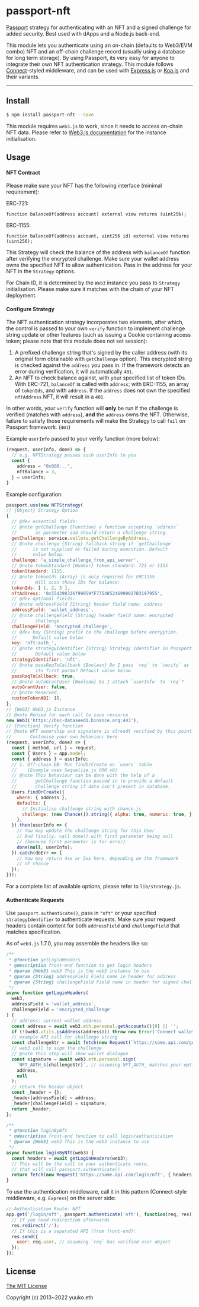# passport-nft

[Passport](https://passportjs.org/) strategy for authenticating with an NFT and a signed challenge for added security. Best used with dApps and a Node.js back-end.

This module lets you authenticate using an on-chain (defaults to Web3/EVM combo) NFT and an off-chain challenge record (usually using a database for long term storage). By using Passport, its very easy for anyone to integrate their own NFT authentication strategy. This module follows [Connect](https://www.senchalabs.org/connect/)-styled middleware, and can be used with [Express.js](https://expressjs.com/) or [Koa.js](https://koajs.com/) and their variants.

---

## Install

```bash
$ npm install passport-nft --save
```

This module requires `web3.js` to work, since it needs to access on-chain NFT data. Please refer to [Web3.js documentation](https://web3js.readthedocs.io/) for the instance initialisation.

## Usage

#### NFT Contract

Please make sure your NFT has the following interface (minimal requirement):

ERC-721:

```solidity
function balanceOf(address account) external view returns (uint256);
```

ERC-1155:

```solidity
function balanceOf(address account, uint256 id) external view returns (uint256);
```

This Strategy will check the balance of the address with `balanceOf` function after verifying the encrypted challenge. Make sure your wallet address owns the specified NFT to allow authentication. Pass in the address for your NFT in the `Strategy` options.

For Chain ID, it is determined by the `Web3` instance you pass to `Strategy` initialisation. Please make sure it matches with the chain of your NFT deployment.

#### Configure Strategy

The NFT authentication strategy incorporates two elements, after which, the control is passed to your own `verify` function to implement challenge string update or other features (such as issuing a Cookie containing access token; please note that this module does not set session):

1. A prefixed challenge string that's signed by the caller address (with its original form obtainable with `getChallenge` option). This encrypted string is checked against the `address` you pass in. If the framework detects an error during verification, it will automatically `401`.
2. An NFT to check balance against, with your specified list of token IDs. With ERC-721, `balanceOf` is called with `address`; with ERC-1155, an array of `tokenIds`, and with `address`. If the `address` does not own the specified `nftAddress` NFT, it will result in a `401`.

In other words, your `verify` function will **only** be run if the challenge is verified (matches with `address`), **and** the `address` owns the NFT. Otherwise, failure to satisfy those requirements will make the Strategy to call `fail` on Passport framework. (`401`)

Example `userInfo` passed to your verify function (more below):
```javascript
(request, userInfo, done) => {
  // e.g. NFTStrategy passes such userInfo to you
  const {
    address = "0x000...",
    nftBalance = 3,
  } = userInfo;
}
```

Example configuration:
```js
passport.use(new NFTStrategy(
// {Object} Strategy Option
{
  // @dev essential fields:
  // @note getChallenge {Function} a function accepting `address`
  //       as parameter and should return a challenge string.
  getChallenge: service.wallets.getChallengeByAddress,
  // @note challenge {String} fallback string if `getChallenge`
  //      is not supplied or failed during execution. Default
  //      value below.
  challenge: 'a_simple_challenge_from_api_server',
  // @note tokenStandard {Number} token standard: 721 or 1155
  tokenStandard: 1155,
  // @note tokenIds {Array} is only required for ERC1155
  //       Will scan those IDs for balance:
  tokenIds: [ 1, 2, 3 ],
  nftAddress: '0x55d398326f99059fF775485246999027B3197955',
  // @dev optional fields:
  // @note addressField {String} header field name: address
  addressField: 'wallet_address',
  // @note challengeField {String} header field name: encrypted
  //       challenge
  challengeField: 'encrypted_challenge',
  // @dev key {String} prefix to the challenge before encryption.
  //      Default value below
  key: 'nft:auth_',
  // @note strategyIdentifier {String} Strategy identifier in Passport.
  //       Default value below
  strategyIdentifier: 'nft',
  // @note passReqToCallback {Boolean} Do I pass `req` to `verify` as
  //       its first param? Default value below
  passReqToCallback: true,
  // @note autoGrantUser {Boolean} Do I attach `userInfo` to `req`?
  autoGrantUser: false,
  // @note Reserved.
  customTokenABI: [],
},
// {Web3} Web3.js Instance
// @note Reused for each call to save resource
new Web3('https://bsc-dataseed1.binance.org:443'),
// {Function} Verify function
// @note NFT ownership and signature is alreadt verified by this point
//       Customise your own behaviour here
(request, userInfo, done) => {
  const { method, url } = request;
  const { Users } = app.model;
  const { address } = userInfo;
  // 1. Off-chain DB: Run findOrCreate on `users` table
  //    (Example uses Sequelize.js ORM v6)
  // @note This behaviour can be done with the help of a
  //       getChallenge function passed in to provide a default
  //       challenge string if data isn't present in database.
  Users.findOrCreate({
    where: { address },
    defaults: {
      // Initialise challenge string with chance.js
      challenge: (new Chance()).string({ alpha: true, numeric: true, }),
    },
  }).then(userInfo => {
    // You may update the challenge string for this User
    // And finally, call done() with first parameter being null
    // (because first parameter is for error)
    done(null, userInfo);
  }).catch(dbErr => {
    // You may return 4xx or 5xx here, depending on the framework
    // of choice
  });
}));
```

For a complete list of available options, please refer to `lib/strategy.js`.

#### Authenticate Requests

Use `passport.authenticate()`, pass in `"nft"` or your specified `strategyIdentifier` to authenticate requests. Make sure your request headers contain content for both `addressField` and `challengeField` that matches specification.

As of `web3.js` 1.7.0, you may assemble the headers like so:

```js
/**
 * @function getLoginHeaders
 * @description front-end function to get login headers
 * @param {Web3} web3 This is the web3 instance to use
 * @param {String} addressField Field name in header for address
 * @param {String} challengeField Field name in header for signed challenge
 */
async function getLoginHeaders(
  web3,
  addressField = 'wallet_address',
  challengeField = 'encrypted_challenge'
) {
  // address: current wallet address
  const address = await web3.eth.personal.getAccounts()[0] || '';
  if (!(web3.utils.isAddress(address))) throw new Error('Connect wallet first');
  // example API call for challenge string
  const challengeStr = await fetch(new Request(`https://some.api.com/getChallenge/${address}`));
  // web3 call to sign the challenge
  // @note this step will show wallet dialogue
  const signature = await web3.eth.personal.sign(
    `NFT_AUTH_${challengeStr}`, // assuming NFT_AUTH_ matches your option.key
    address,
    null
  );
  // return the header object
  const _header = {};
  _header[addressField] = address;
  _header[challengeField] = signature;
  return _header;
};

/**
 * @function loginByNft
 * @description front-end function to call login/authentication
 * @param {Web3} web3 This is the web3 instance to use
 */
async function loginByNft(web3) {
  const headers = await getLoginHeaders(web3);
  // This will be the call to your authenticate route,
  // that will call passport.authenticate()
  return fetch(new Request('https://some.api.com/login/nft', { headers }));
}
```

To use the authentication middleware, call it in this pattern (Connect-style middleware, e.g. `Express`) on the server side:

```js
// Authentication Route: NFT
app.get('/login/nft', passport.authenticate('nft'), function(req, res) {
  // If you need redirection afterwards
  res.redirect('/');
  // If this is a separated API (from front-end):
  res.send({
    user: req.user, // assuming `req` has verified user object
  });
});
```

## License

[The MIT License](http://opensource.org/licenses/MIT)

Copyright (c) 2013~2022 yuuko.eth
